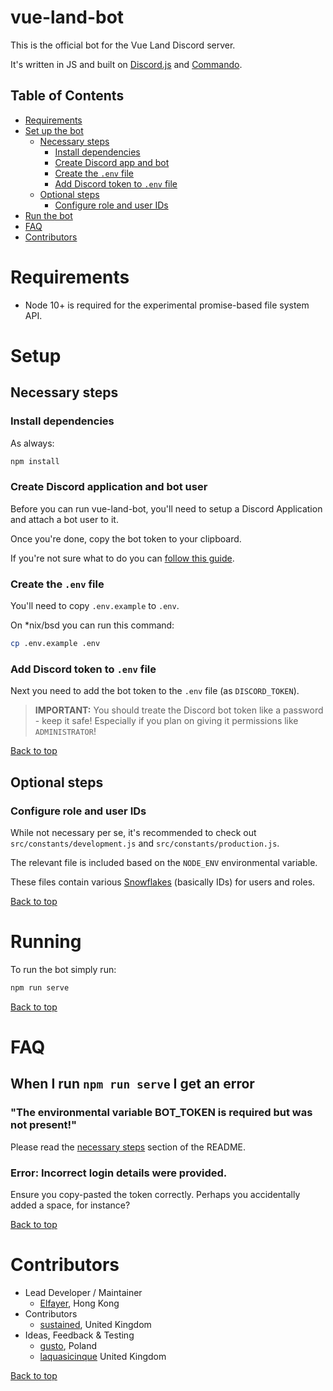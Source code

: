 # **vue-land-bot**

This is the official bot for the Vue Land Discord server.

It's written in JS and built on [Discord.js](https://github.com/discordjs/discord.js/) and [Commando](https://github.com/discordjs/Commando).

## Table of Contents

- [Requirements](#requirements)
- [Set up the bot](#setup)
  - [Necessary steps](#necessary-steps)
    - [Install dependencies](#install-dependencies)
    - [Create Discord app and bot](#create-discord-application-and-bot-user)
    - [Create the `.env` file](#create-the-.env-file)
    - [Add Discord token to `.env` file](#add-discord-token-to-.env-file)
  - [Optional steps](#optional-steps)
    - [Configure role and user IDs](#configure-role-and-user-ids)
- [Run the bot](#running)
- [FAQ](#faq)
- [Contributors](#contributors)

# Requirements

- Node 10+ is required for the experimental promise-based file system API.

# Setup

## Necessary steps

### Install dependencies

As always:

```bash
npm install
```

### Create Discord application and bot user

Before you can run vue-land-bot, you'll need to setup a Discord Application and attach a bot user to it.

Once you're done, copy the bot token to your clipboard.

If you're not sure what to do you can [follow this guide](https://discordjs.guide/preparations/setting-up-a-bot-application.html).

### Create the `.env` file

You'll need to copy `.env.example` to `.env`.

On \*nix/bsd you can run this command:

```bash
cp .env.example .env
```

### Add Discord token to `.env` file

Next you need to add the bot token to the `.env` file (as `DISCORD_TOKEN`).

> **IMPORTANT:** You should treate the Discord bot token like a password - keep it safe! Especially if you plan on giving it permissions like `ADMINISTRATOR`!

[Back to top](#vue-land-bot)

## Optional steps

<!--
### Create Github personal access token

If you want the RFCs command group to work then you'll need to create a [Github personal access token](https://github.com/settings/tokens) and add it to the `.env` file (as `GITHUB_TOKEN`).

You don't _need_ to give it any scopes.

> **IMPORTANT:** You should treate the Github personal access token like a password - keep it safe! Especially if you add any scopes!
-->

### Configure role and user IDs

While not necessary per se, it's recommended to check out `src/constants/development.js` and `src/constants/production.js`.

The relevant file is included based on the `NODE_ENV` environmental variable.

These files contain various [Snowflakes](https://discordapp.com/developers/docs/reference#snowflakes) (basically IDs) for users and roles.

[Back to top](#vue-land-bot)

# Running

To run the bot simply run:

```bash
npm run serve
```

[Back to top](#vue-land-bot)

# FAQ

## When I run `npm run serve` I get an error

### "The environmental variable BOT_TOKEN is required but was not present!"

Please read the [necessary steps](#necessary-steps) section of the README.

### Error: Incorrect login details were provided.

Ensure you copy-pasted the token correctly. Perhaps you accidentally added a space, for instance?

[Back to top](#vue-land-bot)

# Contributors

- Lead Developer / Maintainer
  - [Elfayer](https://github.com/elfayer/), Hong Kong
- Contributors
  - [sustained](https://github.com/sustained/), United Kingdom
- Ideas, Feedback & Testing
  - [gusto](https://github.com/gustojs/), Poland
  - [laquasicinque](https://github.com/laquasicinque) United Kingdom

[Back to top](#vue-land-bot)
